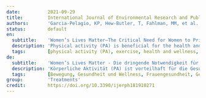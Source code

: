 ```yaml
---
date:          2021-09-29
title:         International Journal of Environmental Research and Public Health
authors:       'Garcia-Pelagio, KP, Hew-Butler, T, Fahlman, MM, et al.'
status:        default
en:
  subtitle:    'Women’s Lives Matter—The Critical Need for Women to Prioritize Optimal Physical Activity to Reduce COVID-19 Illness Risk and Severity'
  description: 'Physical activity (PA) is beneficial for the health and wellness of individuals and societies. During an infectious disease pandemic, such as the one caused by COVID-19, social distancing, quarantines, and lockdowns are used to reduce community spread of the disease. Unfortunately, such nonpharmacological interventions or physical risk mitigation measures also make it challenging to engage in PA. Reduced PA could then trigger physiological changes that affect both mental and physical health. In this regard, women are more likely to experience physical and psychological distress. PA is a safe and effective nonpharmacological modality that can help prevent and manage several mental and physical health problems when performed correctly. PA might even confer benefits that are directly related to decreasing COVID-19 morbidity and mortality in women. In this review, we summarize why optimal PA must be a priority for women during the COVID-19 pandemic. We then discuss chronic COVID-19 illness and its impact on women, which further underscores the need for worldwide preventive health strategies that include PA. Finally, we discuss the importance of vaccination against COVID-19 for women, as part of prioritizing preventive healthcare and an active lifestyle.'
  tags:        [physical activity (PA), exercise, health and wellness, women’s health, preventive healthcare, vaccination, risk mitigation, nonpharmacological interventions]
de:
  subtitle:    'Women’s Lives Matter - Die dringende Notwendigkeit für Frauen einer optimalen körperlichen Aktivität, um das Risiko und den Schweregrad von COVID-19-Erkrankungen zu reduzieren'
  description: 'Körperliche Aktivität (PA) ist vorteilhaft für die Gesundheit und das Wohlbefinden des Einzelnen und der Gesellschaft. Während einer Pandemie mit einer Infektionskrankheit wie COVID-19 werden soziale Distanzierung, Quarantänen und Abriegelungen eingesetzt, um die Ausbreitung der Krankheit in der Gemeinschaft zu verringern. Leider erschweren solche nicht-pharmakologischen Interventionen oder Maßnahmen zur physischen Risikominderung auch die Ausübung von PA. Eine reduzierte körperliche Aktivität könnte dann physiologische Veränderungen auslösen, die sowohl die psychische als auch die physische Gesundheit beeinträchtigen. In diesem Zusammenhang ist die Wahrscheinlichkeit größer, dass Frauen unter körperlichen und psychischen Problemen leiden. PA ist eine sichere und wirksame nicht-pharmakologische Maßnahme, die bei richtiger Durchführung zur Vorbeugung und Behandlung verschiedener psychischer und physischer Gesundheitsprobleme beitragen kann. PA könnte sogar Vorteile bringen, die direkt mit der Verringerung der COVID-19-Morbidität und -Mortalität bei Frauen zusammenhängen. In dieser Übersicht fassen wir zusammen, warum eine optimale PA für Frauen während der COVID-19-Pandemie Priorität haben muss. Anschließend gehen wir auf chronische COVID-19-Erkrankungen und ihre Auswirkungen auf Frauen ein, was die Notwendigkeit weltweiter präventiver Gesundheitsstrategien unterstreicht, zu denen auch die körperliche Aktivität gehört. Abschließend erörtern wir die Bedeutung der Impfung gegen COVID-19 für Frauen als Teil der Priorisierung von Gesundheitsvorsorge und aktivem Lebensstil.' 
  tags:        [Bewegung, Gesundheit und Wellness, Frauengesundheit, Gesundheitsvorsorge, Impfung, Risikominderung, nicht-pharmakologische Interventionen, Körperliche Aktivität]
group:         'Treatments'
credit:        https://doi.org/10.3390/ijerph181910271
---
```

